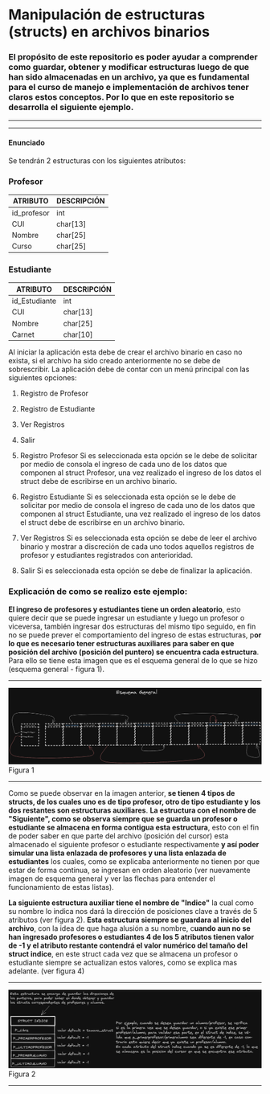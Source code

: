 # Manipulación de estructuras (structs) en archivos binarios

### El propósito de este repositorio es poder ayudar a comprender como guardar, obtener y modificar estructuras luego de que han sido almacenadas en un archivo, ya que es fundamental para el curso de manejo e implementación de archivos tener claros estos conceptos. Por lo que en este repositorio se desarrolla el siguiente ejemplo.

------

------



#### **Enunciado**

Se tendrán 2 estructuras con los siguientes atributos:

### Profesor

| ATRIBUTO    | DESCRIPCIÓN |
| ----------- | ----------- |
| id_profesor | int         |
| CUI         | char[13]    |
| Nombre      | char[25]    |
| Curso       | char[25]    |

### Estudiante

| ATRIBUTO      | DESCRIPCIÓN |
| ------------- | ----------- |
| id_Estudiante | int         |
| CUI           | char[13]    |
| Nombre        | char[25]    |
| Carnet        | char[10]    |

Al iniciar la aplicación esta debe de crear el archivo binario en caso no exista, si el archivo
ha sido creado anteriormente no se debe de sobrescribir. La aplicación debe de contar con
un menú principal con las siguientes opciones:
1. Registro de Profesor
2. Registro de Estudiante
3. Ver Registros
4. Salir



1. Registro Profesor
     Si es seleccionada esta opción se le debe de solicitar por medio de consola el ingreso
       de cada uno de los datos que componen al struct Profesor, una vez realizado el ingreso
       de los datos el struct debe de escribirse en un archivo binario.
2. Registro Estudiante
     Si es seleccionada esta opción se le debe de solicitar por medio de consola el ingreso
       de cada uno de los datos que componen al struct Estudiante, una vez realizado el
       ingreso de los datos el struct debe de escribirse en un archivo binario.
3. Ver Registros
     Si es seleccionada esta opción se debe de leer el archivo binario y mostrar a discreción
       de cada uno todos aquellos registros de profesor y estudiantes registrados con
       anterioridad.
4. Salir
     Si es seleccionada esta opción se debe de finalizar la aplicación.



### Explicación de como se realizo este ejemplo:

**El ingreso de profesores y estudiantes tiene un orden aleatorio**, esto quiere decir que se puede ingresar un estudiante y luego un profesor o viceversa, también ingresar dos estructuras del mismo tipo seguido, en fin no se puede prever el comportamiento del ingreso de estas estructuras, p**or lo que es necesario tener estructuras auxiliares para saber en que posición del archivo (posición del puntero) se encuentra cada estructura**. Para ello se tiene esta imagen que es el esquema general de lo que se hizo (esquema general - figura 1).

------

![Esquema general - elaboracion propia](https://github.com/edinfusion/MIA_Tutorial/blob/8e695bc0668e7a327b93088fc10a24b90531f5ce/images/esquemageneral%20.png "Figura 1")  Figura 1

------

Como se puede observar en la imagen anterior, **se tienen 4 tipos de structs, de los cuales uno es de tipo profesor, otro de tipo estudiante y los dos restantes son estructuras auxiliares**. **La estructura con el nombre de "Siguiente", como se observa siempre que se guarda un profesor o estudiante se almacena en forma contigua esta estructura**, esto con el fin de poder saber en que parte del archivo (posición del cursor) esta almacenado el siguiente profesor o estudiante respectivamente **y así poder simular una lista enlazada de profesores y una lista enlazada de estudiantes** los cuales, como se  explicaba anteriormente no tienen por que estar de forma continua, se ingresan en orden aleatorio (ver nuevamente imagen de esquema general y ver las flechas para entender el funcionamiento de estas listas).

**La siguiente estructura auxiliar tiene el nombre de "Indice"** la cual como su nombre lo indica nos dará la dirección de posiciones clave a través de 5 atributos (ver figura 2). **Esta estructura siempre se guardara al inicio del archivo**, con la idea de que haga alusión a su nombre, c**uando aun no se han ingresado profesores o estudiantes 4 de los 5 atributos tienen valor de -1 y el atributo restante contendrá el valor numérico del tamaño del struct indice**, en este struct cada vez que se almacena un profesor o estudiante siempre se actualizan estos valores, como se explica mas adelante. (ver figura 4)

------

![Estructura Indice](https://github.com/edinfusion/MIA_Tutorial/blob/master/images/struct_indice%20.png "Figura 2") Figura 2

------

